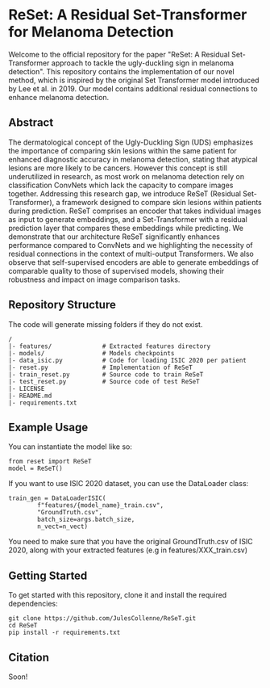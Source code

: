# ReSet: A Residual Set-Transformer for Melanoma Detection

Welcome to the official repository for the paper "ReSet: A Residual Set-Transformer approach to tackle the ugly-duckling sign in melanoma detection".
This repository contains the implementation of our novel method, which is inspired by the original Set Transformer model introduced by Lee et al. in 2019.
Our model contains additional residual connections to enhance melanoma detection.

## Abstract
The dermatological concept of the Ugly-Duckling Sign (UDS) emphasizes the importance of comparing skin lesions within the same patient for enhanced diagnostic accuracy in melanoma detection, stating that atypical lesions are more likely to be cancers. However this concept is still underutilized in research, as most work on melanoma detection rely on classification ConvNets which lack the capacity to compare images together. Addressing this research gap, we introduce ReSeT (Residual Set-Transformer), a framework designed to compare skin lesions within patients during prediction. ReSeT comprises an encoder that takes individual images as input to generate embeddings, and a Set-Transformer with a residual prediction layer that compares these embeddings while predicting. We demonstrate that our architecture ReSeT significantly enhances performance compared to ConvNets and we highlighting the necessity of residual connections in the context of multi-output Transformers. We also observe that self-supervised encoders are able to generate embeddings of comparable quality to those of supervised models, showing their robustness and impact on image comparison tasks.


## Repository Structure
The code will generate missing folders if they do not exist.
```
/
|- features/              # Extracted features directory
|- models/                # Models checkpoints
|- data_isic.py           # Code for loading ISIC 2020 per patient
|- reset.py               # Implementation of ReSeT
|- train_reset.py         # Source code to train ReSeT
|- test_reset.py          # Source code of test ReSeT
|- LICENSE
|- README.md
|- requirements.txt
```

## Example Usage

You can instantiate the model like so:

```
from reset import ReSeT
model = ReSeT()
```

If you want to use ISIC 2020 dataset, you can use the DataLoader class:
```
train_gen = DataLoaderISIC(
        f"features/{model_name}_train.csv",
        "GroundTruth.csv",
        batch_size=args.batch_size,
        n_vect=n_vect)
```
You need to make sure that you have the original GroundTruth.csv of ISIC 2020, along with your extracted features (e.g in features/XXX_train.csv)

## Getting Started


To get started with this repository, clone it and install the required dependencies:


```
git clone https://github.com/JulesCollenne/ReSeT.git
cd ReSeT
pip install -r requirements.txt
```


##  Citation
Soon!

[//]: # (If you find our work useful in your research, please consider citing:)

[//]: # (```)

[//]: # (@article{collenne2024,)

[//]: # (  title={ReSet: A Residual Set-Transformer approach to tackle the ugly-duckling sign in melanoma detection},)

[//]: # (  author={Collenne, Jules and Iguernaissi, Rabah and Dubuisson, Severine and Merad, Djamal},)

[//]: # (  journal={},)

[//]: # (  year={2024})

[//]: # (})

[//]: # (```)

[//]: # (And the SetTransformer paper:)

[//]: # (```)

[//]: # (@InProceedings{lee2019set,)

[//]: # (    title={Set Transformer: A Framework for Attention-based Permutation-Invariant Neural Networks},)

[//]: # (    author={Lee, Juho and Lee, Yoonho and Kim, Jungtaek and Kosiorek, Adam and Choi, Seungjin and Teh, Yee Whye},)

[//]: # (    booktitle={Proceedings of the 36th International Conference on Machine Learning},)

[//]: # (    pages={3744--3753},)

[//]: # (    year={2019})

[//]: # (})

[//]: # (```)